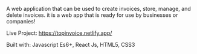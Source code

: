 A web application that can be used to create invoices, store, manage, and delete invoices. it is a web app that is ready for use by businesses or companies!

Live Project: https://topinvoice.netlify.app/

Built with: Javascript Es6+, React Js, HTML5, CSS3
